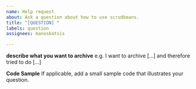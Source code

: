 ```yaml
---
name: Help request
about: Ask a question about how to use scrudbeans.
title: "[QUESTION] "
labels: question
assignees: manosbatsis

---
```


**describe what you want to archive**
e.g. I want to archive [...] and therefore tried to do [...]

**Code Sample**
If applicable, add a small sample code that illustrates your question.
